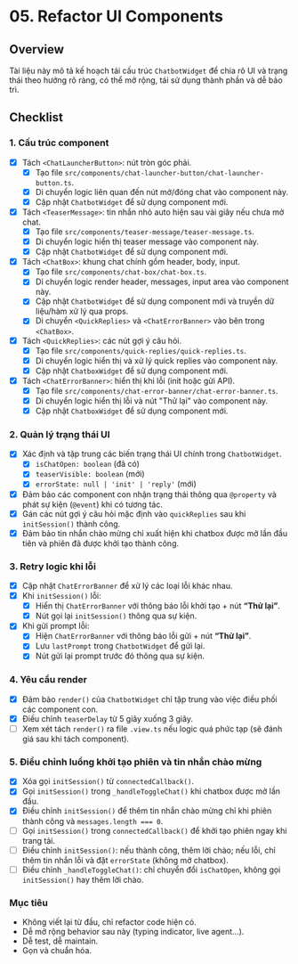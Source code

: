 # 05. Refactor UI Components

## Overview

Tài liệu này mô tả kế hoạch tái cấu trúc `ChatbotWidget` để chia rõ UI và trạng thái theo hướng rõ ràng, có thể mở rộng, tái sử dụng thành phần và dễ bảo trì.

## Checklist

### 1. Cấu trúc component

- [x] Tách `<ChatLauncherButton>`: nút tròn góc phải.
  - [x] Tạo file `src/components/chat-launcher-button/chat-launcher-button.ts`.
  - [x] Di chuyển logic liên quan đến nút mở/đóng chat vào component này.
  - [x] Cập nhật `ChatbotWidget` để sử dụng component mới.
- [x] Tách `<TeaserMessage>`: tin nhắn nhỏ auto hiện sau vài giây nếu chưa mở chat.
  - [x] Tạo file `src/components/teaser-message/teaser-message.ts`.
  - [x] Di chuyển logic hiển thị teaser message vào component này.
  - [x] Cập nhật `ChatbotWidget` để sử dụng component mới.
- [x] Tách `<ChatBox>`: khung chat chính gồm header, body, input.
  - [x] Tạo file `src/components/chat-box/chat-box.ts`.
  - [x] Di chuyển logic render header, messages, input area vào component này.
  - [x] Cập nhật `ChatbotWidget` để sử dụng component mới và truyền dữ liệu/hàm xử lý qua props.
  - [x] Di chuyển `<QuickReplies>` và `<ChatErrorBanner>` vào bên trong `<ChatBox>`.
- [x] Tách `<QuickReplies>`: các nút gợi ý câu hỏi.
  - [x] Tạo file `src/components/quick-replies/quick-replies.ts`.
  - [x] Di chuyển logic hiển thị và xử lý quick replies vào component này.
  - [x] Cập nhật `ChatboxWidget` để sử dụng component mới.
- [x] Tách `<ChatErrorBanner>`: hiển thị khi lỗi (init hoặc gửi API).
  - [x] Tạo file `src/components/chat-error-banner/chat-error-banner.ts`.
  - [x] Di chuyển logic hiển thị lỗi và nút "Thử lại" vào component này.
  - [x] Cập nhật `ChatboxWidget` để sử dụng component mới.

### 2. Quản lý trạng thái UI

- [x] Xác định và tập trung các biến trạng thái UI chính trong `ChatbotWidget`.
  - [x] `isChatOpen: boolean` (đã có)
  - [x] `teaserVisible: boolean` (mới)
  - [x] `errorState: null | 'init' | 'reply'` (mới)
- [x] Đảm bảo các component con nhận trạng thái thông qua `@property` và phát sự kiện (`@event`) khi có tương tác.
- [x] Gán các nút gợi ý câu hỏi mặc định vào `quickReplies` sau khi `initSession()` thành công.
- [x] Đảm bảo tin nhắn chào mừng chỉ xuất hiện khi chatbox được mở lần đầu tiên và phiên đã được khởi tạo thành công.

### 3. Retry logic khi lỗi

- [x] Cập nhật `ChatErrorBanner` để xử lý các loại lỗi khác nhau.
- [x] Khi `initSession()` lỗi:
  - [x] Hiển thị `ChatErrorBanner` với thông báo lỗi khởi tạo + nút **“Thử lại”**.
  - [x] Nút gọi lại `initSession()` thông qua sự kiện.
- [x] Khi gửi prompt lỗi:
  - [x] Hiện `ChatErrorBanner` với thông báo lỗi gửi + nút **“Thử lại”**.
  - [x] Lưu `lastPrompt` trong `ChatbotWidget` để gửi lại.
  - [x] Nút gửi lại prompt trước đó thông qua sự kiện.

### 4. Yêu cầu render

- [x] Đảm bảo `render()` của `ChatbotWidget` chỉ tập trung vào việc điều phối các component con.
- [x] Điều chỉnh `teaserDelay` từ 5 giây xuống 3 giây.
- [ ] Xem xét tách `render()` ra file `.view.ts` nếu logic quá phức tạp (sẽ đánh giá sau khi tách component).

### 5. Điều chỉnh luồng khởi tạo phiên và tin nhắn chào mừng

- [x] Xóa gọi `initSession()` từ `connectedCallback()`.
- [x] Gọi `initSession()` trong `_handleToggleChat()` khi chatbox được mở lần đầu.
- [x] Điều chỉnh `initSession()` để thêm tin nhắn chào mừng chỉ khi phiên thành công và `messages.length === 0`.
- [ ] Gọi `initSession()` trong `connectedCallback()` để khởi tạo phiên ngay khi trang tải.
- [ ] Điều chỉnh `initSession()`: nếu thành công, thêm lời chào; nếu lỗi, chỉ thêm tin nhắn lỗi và đặt `errorState` (không mở chatbox).
- [ ] Điều chỉnh `_handleToggleChat()`: chỉ chuyển đổi `isChatOpen`, không gọi `initSession()` hay thêm lời chào.

### Mục tiêu

- Không viết lại từ đầu, chỉ refactor code hiện có.
- Dễ mở rộng behavior sau này (typing indicator, live agent…).
- Dễ test, dễ maintain.
- Gọn và chuẩn hóa.
